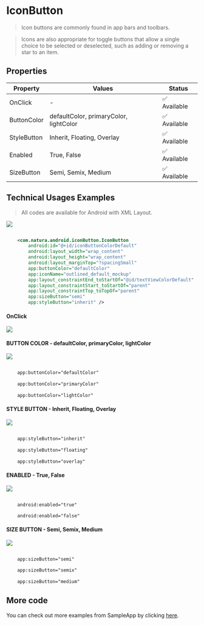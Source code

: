 # IconButton

> Icon buttons are commonly found in app bars and toolbars.

> Icons are also appropriate for toggle buttons that allow a single choice to be selected or deselected, such as adding or removing a star to an item.



## Properties

| Property           | Values                         | Status            |
| --------------     | -------------------------      | ----------------- |
| OnClick             | -                          | ✅  Available     |
| ButtonColor          | defaultColor, primaryColor, lightColor   | ✅  Available     |
| StyleButton         | Inherit, Floating, Overlay        | ✅  Available     |
| Enabled          | True, False                    | ✅  Available     |
| SizeButton               | Semi, Semix, Medium            | ✅  Available     |


## Technical Usages Examples

> All codes are available for Android with XML Layout.

![](./images/iconbutton.png)

```xml

    <com.natura.android.iconButton.IconButton
        android:id="@+id/iconButtonColorDefault"
        android:layout_width="wrap_content"
        android:layout_height="wrap_content"
        android:layout_marginTop="?spacingSmall"
        app:buttonColor="defaultColor"
        app:iconName="outlined_default_mockup"
        app:layout_constraintEnd_toStartOf="@id/textViewColorDefault"
        app:layout_constraintStart_toStartOf="parent"
        app:layout_constraintTop_toTopOf="parent"
        app:sizeButton="semi"
        app:styleButton="inherit" />

```


#### OnClick

![](./images/iconbutton_size.png)



#### BUTTON COLOR - defaultColor, primaryColor, lightColor

![](./images/iconbutton_color.png)

```xml

    app:buttonColor="defaultColor"
    
    app:buttonColor="primaryColor"
            
    app:buttonColor="lightColor"

```





#### STYLE BUTTON - Inherit, Floating, Overlay

![](./images/iconbutton_background.png)

```xml

    app:styleButton="inherit"
    
    app:styleButton="floating"
    
    app:styleButton="overlay"

```





#### ENABLED - True, False


![](./images/iconbutton.png)

```xml

    android:enabled="true"

    android:enabled="false"

```


>


#### SIZE BUTTON - Semi, Semix, Medium

![](./images/iconbutton_size.png)

```xml

    app:sizeButton="semi"
    
    app:sizeButton="semix"
        
    app:sizeButton="medium"

```




## More code
You can check out more examples from SampleApp by clicking [here](https://github.com/natura-cosmeticos/natds-android/tree/master/sample/src/main/res/layout/activity_icon_button.xml).
